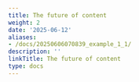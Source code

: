 ```yaml
---
title: The future of content
weight: 2
date: '2025-06-12'
aliases:
- /docs/20250606070839_example_1_1/
description: ''
linkTitle: The future of content
type: docs
---
```



